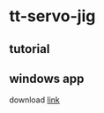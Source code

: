# tt-servo-jig

## tutorial
[](https://youtu.be/Tk8dCjx12pU)

## windows app
download [link](https://cb1blockly.s3-ap-northeast-1.amazonaws.com/tt-servo-jig-1.0.0%20Setup.exe)
